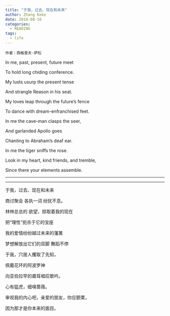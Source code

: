 ```yaml
---
title: "于我，过去、现在和未来"
author: Zhang Keke
date: 2018-08-16
categories:
  - READING
tags:
  - life
---
```


`作者：西格里夫·萨松 `


In me, past, present, future meet

To hold long chiding conference.

My lusts usurp the present tense

And strangle Reason in his seat.

My loves leap through the future’s fence

To dance with dream-enfranchised feet.

In me the cave-man clasps the seer,

And garlanded Apollo goes

Chanting to Abraham’s deaf ear.

In me the tiger sniffs the rose.

Look in my heart, kind friends, and tremble,

Since there your elements assemble. 

---
---

于我，过去、现在和未来

商讨聚会 各执一词 纷扰不息。

林林总总的 欲望，掠取着我的现在

把“理性”扼杀于它的宝座

我的爱情纷纷越过未来的藩篱

梦想解放出它们的双脚 舞蹈不停

于我，穴居人攫取了先知，

佩戴花环的阿波罗神

向亚伯拉罕的聋耳唱叹歌吟。

心有猛虎，细嗅蔷薇。

审视我的内心吧，亲爱的朋友，你应颤栗，

因为那才是你本来的面目。